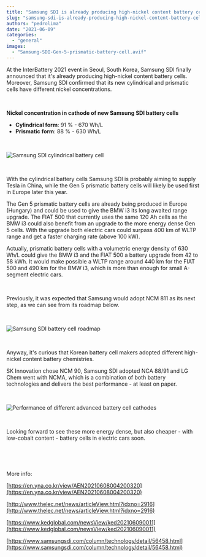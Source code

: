 ```yaml
---
title: "Samsung SDI is already producing high-nickel content battery cells"
slug: "samsung-sdi-is-already-producing-high-nickel-content-battery-cells"
authors: "pedrolima"
date: "2021-06-09"
categories: 
  - "general"
images: 
  - "Samsung-SDI-Gen-5-prismatic-battery-cell.avif"
---
```


At the InterBattery 2021 event in Seoul, South Korea, Samsung SDI finally announced that it's already producing high-nickel content battery cells. Moreover, Samsung SDI confirmed that its new cylindrical and prismatic cells have different nickel concentrations.

 

**Nickel concentration in cathode of new Samsung SDI battery cells**

- **Cylindrical form**: 91 % - 670 Wh/L
- **Prismatic form**: 88 % - 630 Wh/L

 

![Samsung SDI cylindrical battery cell](images/Samsung-SDI-cylindrical-battery-cell.avif)

 

With the cylindrical battery cells Samsung SDI is probably aiming to supply Tesla in China, while the Gen 5 prismatic battery cells will likely be used first in Europe later this year.

The Gen 5 prismatic battery cells are already being produced in Europe (Hungary) and could be used to give the BMW i3 its long awaited range upgrade. The FIAT 500 that currently uses the same 120 Ah cells as the BMW i3 could also benefit from an upgrade to the more energy dense Gen 5 cells. With the upgrade both electric cars could surpass 400 km of WLTP range and get a faster charging rate (above 100 kW).

Actually, prismatic battery cells with a volumetric energy density of 630 Wh/L could give the BMW i3 and the FIAT 500 a battery upgrade from 42 to 58 kWh. It would make possible a WLTP range around 440 km for the FIAT 500 and 490 km for the BMW i3, which is more than enough for small A-segment electric cars.

 

Previously, it was expected that Samsung would adopt NCM 811 as its next step, as we can see from its roadmap below.

 

![Samsung SDI battery cell roadmap](images/Samsung-SDI-battery-cell-roadmap.avif)

 

Anyway, it's curious that Korean battery cell makers adopted different high-nickel content battery chemistries.

SK Innovation chose NCM 90, Samsung SDI adopted NCA 88/91 and LG Chem went with NCMA, which is a combination of both battery technologies and delivers the best performance - at least on paper.

 

![Performance of different advanced battery cell cathodes](images/Performance-of-different-advanced-battery-cell-cathodes.avif)

 

Looking forward to see these more energy dense, but also cheaper - with low-cobalt content - battery cells in electric cars soon.

 

 

More info:

[https://en.yna.co.kr/view/AEN20210608004200320](https://en.yna.co.kr/view/AEN20210608004200320)

[http://www.thelec.net/news/articleView.html?idxno=2916](http://www.thelec.net/news/articleView.html?idxno=2916)

[https://www.kedglobal.com/newsView/ked202106090011](https://www.kedglobal.com/newsView/ked202106090011)

[https://www.samsungsdi.com/column/technology/detail/56458.html](https://www.samsungsdi.com/column/technology/detail/56458.html)
